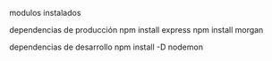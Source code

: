 modulos instalados

dependencias de producción
npm install express
npm install morgan

dependencias de desarrollo
npm install -D nodemon
